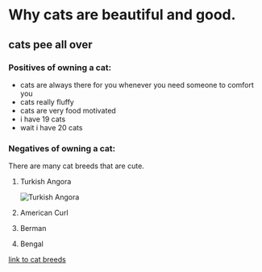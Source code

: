 # Why cats are beautiful and good.

## cats pee all over

### Positives of owning a cat:

- cats are always there for you whenever you need someone to comfort you
- cats really fluffy
- cats are very food motivated
- i have 19 cats
- wait i have 20 cats

### Negatives of owning a cat:

There are many cat breeds that are cute.

1. Turkish Angora

   ![Turkish Angora](https://e7.pngegg.com/pngimages/931/994/png-clipart-yellow-eyed-white-cat-turkish-angora-ragdoll-turkish-van-kitten-white-kitten-animals-cat-like-mammal-thumbnail.png)

2. American Curl
3. Berman
4. Bengal

[link to cat breeds](https://basepaws.com/cat-breeds)
